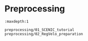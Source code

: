 # Preprocessing

```{toctree}
:maxdepth:1

preprocessing/01_SCENIC_tutorial
preprocessing/02_RegVelo_preparation
